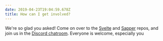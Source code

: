 ```yaml
---
date: 2019-04-23T19:04:59.678Z
title: How can I get involved?
---
```

We're so glad you asked! Come on over to the [Svelte](https://github.com/sveltejs/svelte) and [Sapper](https://github.com/sveltejs/sapper) repos, and join us in the [Discord chatroom](https://discord.gg/yy75DKs). Everyone is welcome, especially you
